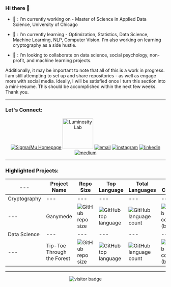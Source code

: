 ### Hi there 👋

- 🔭 : I’m currently working on - Master of Science in Applied Data Science, University of Chicago

- 🌱 : I’m currently learning - Optimization, Statistics, Data Science, Machine Learning, NLP, Computer Vision. I'm also working on learning cryptography as a side hustle.

- 👯 : I’m looking to collaborate on data science, social psychology, non-profit, and machine learning projects.

Additionally, it may be important to note that all of this is a work in progress. I am still attempting to set up and share repositories - as well as engage more with social media. Ideally, I will be satisfied once I turn this section into a mini-resume. This should be accomplished within the next few weeks. Thank you.

---
### Let's Connect: 

<p align="center">
  <a href="http://www.sigmamu.com"><img src="https://img.icons8.com/fluent/96/000000/domain.png" alt="Sigma/Mu Homepage"/></a>
  <a href="https://theluminositylab.com/"><img src="https://avatars.githubusercontent.com/u/22361867?s=200&v=4" alt="Luminosity Lab" height="96" width="96"/></a>
  <a href="mailto:rvcaldwell@uchicago.edu"><img src="https://img.icons8.com/color/96/000000/gmail.png" alt="email"/></a>
  <a href="https://www.instagram.com/artofvincentcaldwell"><img src="https://img.icons8.com/color/96/000000/instagram-new.png" alt="instagram"/></a>
  <a href="https://www.linkedin.com/in/project"><img src="https://img.icons8.com/color/96/000000/linkedin.png" alt="linkedin"/></a>
  <a href="https://medium.com/@rvcaldwell"><img src="https://img.icons8.com/color/96/000000/medium-logo.png" alt="medium"/></a>

---
### **Highlighted Projects:**
 ---  | Project Name | Repo Size | Top Language | Total Languages | Last Commit
------|------|------|------|-------|--------
 Cryptography | --- | --- | --- | --- | ---
  --- | Ganymede | ![GitHub repo size](https://img.shields.io/github/repo-size/v-ca/Ganymede) | ![GitHub top language](https://img.shields.io/github/languages/top/v-ca/Ganymede) | ![GitHub language count](https://img.shields.io/github/languages/count/v-ca/Ganymede) | ![GitHub last commit (branch)](https://img.shields.io/github/last-commit/v-ca/Ganymede/master)
 Data Science | --- | --- | --- | --- | ---
 --- | Tip-Toe Through the Forest | ![GitHub repo size](https://img.shields.io/github/repo-size/v-ca/Tip-Toe-Through-Forest) | ![GitHub top language](https://img.shields.io/github/languages/top/v-ca/Tip-Toe-Through-Forest) | ![GitHub language count](https://img.shields.io/github/languages/count/v-ca/Tip-Toe-Through-Forest) | ![GitHub last commit (branch)](https://img.shields.io/github/last-commit/v-ca/Tip-Toe-Through-Forest) 
 
---
<p  align="center">
  <img src="https://visitor-badge.glitch.me/badge?page_id=v-ca" alt="visitor badge"/>
</p>
